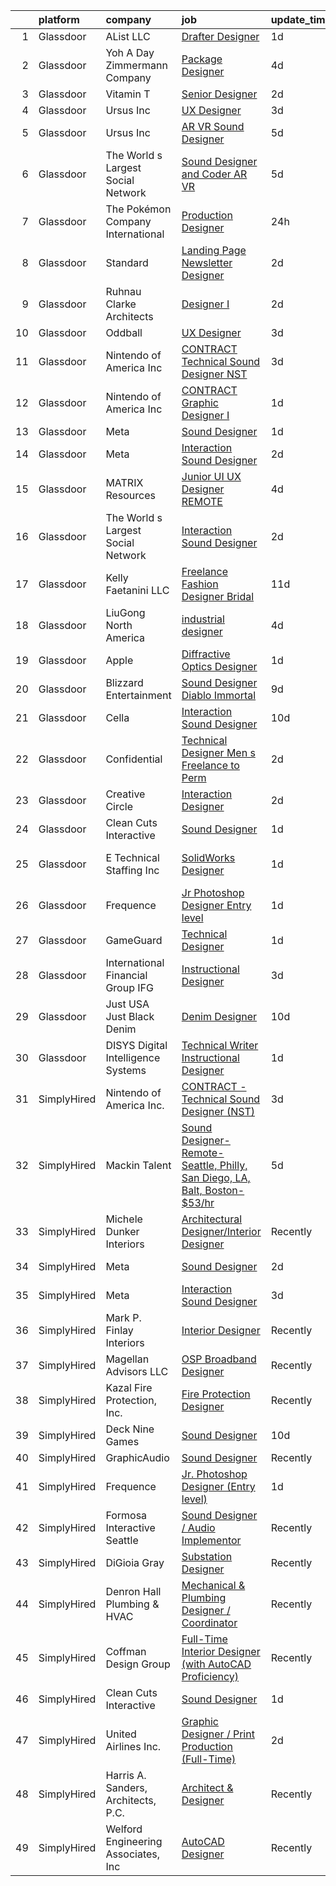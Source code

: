

|    | platform    | company                              | job                                                                                                                                                                                                                                                                                                                                                                                                                                                                                                                                                                                                                                                                                                                                                                                                                                                                                                                                                                                                                                                                                                                                                                                                                                                                                                                                                                                           | update_time   | location                    |
|---:|:------------|:-------------------------------------|:----------------------------------------------------------------------------------------------------------------------------------------------------------------------------------------------------------------------------------------------------------------------------------------------------------------------------------------------------------------------------------------------------------------------------------------------------------------------------------------------------------------------------------------------------------------------------------------------------------------------------------------------------------------------------------------------------------------------------------------------------------------------------------------------------------------------------------------------------------------------------------------------------------------------------------------------------------------------------------------------------------------------------------------------------------------------------------------------------------------------------------------------------------------------------------------------------------------------------------------------------------------------------------------------------------------------------------------------------------------------------------------------|:--------------|:----------------------------|
|  1 | Glassdoor   | AList  LLC                           | [Drafter Designer](https://www.glassdoor.com/partner/jobListing.htm?pos=116&ao=1110586&s=58&guid=000001829b1f9de3b77be4577eaf92e1&src=GD_JOB_AD&t=SR&vt=w&ea=1&cs=1_cfb521a9&cb=1660459917186&jobListingId=1008068915917&cpc=149B3D5996025BBA&jrtk=3-0-1gadhv7ggjiif801-1gadhv7h2grjc800-b6b55defa0b64145--6NYlbfkN0DsSc3LnpGc97VdVIiDJiVPdI3KSqRtMjEVbm3_R-elSS1ecU-D46JOrW2wQvnsVUp25N_lwYfjYb4n2YOBhAc33WHH6_aNbDU46r_oGSna8j50bOKp7TXGZx-UDh4cZ0iF00IZiYo5_5n6g6xsM_U6Uidax5xBRgCYMUAfIEqvbquFFM9l_ZOa4-ENo_SpjXviQ0LVzXDJABVmaVyKvLTkiTVcharV2IwRLKRey-sWHf5Sk8Kq-5fslZvjDY0qLLOpgjVhHIW6JjglYZJ8oM8inpUBRyV45SmJcpna7wFTkOplm1GCVL1Y-YrKCk4Fk1_qdCsO5dOq2TBCy4kPRHfrq2J7hyqRF-6fycyoAILcCoWl4MiXWZ2iCAUten8o_XWNhh1gyUCVPACq1akHUVnzCAAK3Xy4R8W7L_K02DHPhJmXo43mDF6pFeOdEayhJcGVpxB4N7f1-_-JtlweHOZSOWs8Cavz1djYKbn6yOWltKmfIbv6pZJaq9gmTT6SN6VBwh3iaWz4ig%3D%3D)                                                                                                                                                                                                                                                                                                                                                                                                                                                                                                                       | 1d            | Remote                      |
|  2 | Glassdoor   | Yoh  A Day   Zimmermann Company      | [Package Designer](https://www.glassdoor.com/partner/jobListing.htm?pos=120&ao=1110586&s=58&guid=000001829b1f9de3b77be4577eaf92e1&src=GD_JOB_AD&t=SR&vt=w&ea=1&cs=1_2b569b93&cb=1660459917187&jobListingId=1008063507161&cpc=7F6F94E2229B3AB5&jrtk=3-0-1gadhv7ggjiif801-1gadhv7h2grjc800-dc7e1a1397b199e1--6NYlbfkN0Ae6Qmv8rNb3d5rEsMPL_plhvilYeiJERi7JqghURwQ9bq2mHgMGRGP2iYP1nqVQ_CAH4CA0v5ImKACkfOVwmRt4ZP_yKkrYQvG-WgEjznhn_VDpWqLt9aNw_v_TZNj6iwxRLgp22h8quajIuiYsucJZtbTgOZFKvuC8jT-JHljWHHK7U0zAEt_q-sZSwBx4HAesO1PuNjyFM5mb0mnhRecJrhiNH0m-XxvHmO_YY_AHybqfobSLe_IyOPFX2KKk7RyQ1QfRzSTK8vutIgIWVntGJbUF4zSOlKQKqNIplpwbd8ca6_u9gtbwC38y2r4jj6znZr-GJIpu_RjVtLFUzVa8xV1iqW1TpiwiQnzHv3WEFpCqoVaadkW0fXdj6Y-YhzpFdPu8lKB9WIe5r3TvfO5R9xUAh_9PKTc1-LuPzDXUa9cmXChSJW_EDYFhRY-MX2gPvR27g5fli8pBgLplJpSolKKnhtX70uJad0OIcok_w%3D%3D)                                                                                                                                                                                                                                                                                                                                                                                                                                                                                                                                                       | 4d            | Burbank, CA                 |
|  3 | Glassdoor   | Vitamin T                            | [Senior Designer](https://www.glassdoor.com/partner/jobListing.htm?pos=124&ao=1110586&s=58&guid=000001829b1f9de3b77be4577eaf92e1&src=GD_JOB_AD&t=SR&vt=w&cs=1_ac2a8ddc&cb=1660459917187&jobListingId=1008067123718&cpc=AC285F3A3ECA6BB0&jrtk=3-0-1gadhv7ggjiif801-1gadhv7h2grjc800-9d7b375c33bd444f--6NYlbfkN0DMrcEu7yrtATojKJA7cEzGQ3FdRGWLh0CZQInL4ECGI6k5tN82kdM0OKoro5eXmjqyzEVUZnlHG__nFtz3YiPLrnyZxkrIlPFqLypC8XR8X0_Kt5dKOsXsP2Kd1PkX7CQArVbTLk9OtA4SgpJ_LxwWsVT00Ww5oana9jQhIKrwNCHCrPFJL8HM-x5Rq2wZcQV3uSZFkZwu-qoFNwl9JN9SMO6l6Tta1nFgcngPncscY3O9mOvBJG22BbIphI8YmwUjaWhRuNki-DYvHodLGKOPFOthKo1IWhU8VFc1rwLD8ztfJZtMovVltfCDtad5psy4d1K2zdb0C8IZbHFcDb_0PEY4MuzvLH7t8ROYnblCGwFDir8e2jZ1KHQyp9vvOF1fAEaXXrR7zbJD7_vXMLrr4li-ln6F_MMFZWCaBJzC3-wYdkRXtfEaMyTJw8TxS6O23EK6z137AqWH41R2xWQHEaAkOUrMwyE%3D)                                                                                                                                                                                                                                                                                                                                                                                                                                                                                                                                                                           | 2d            | Remote                      |
|  4 | Glassdoor   | Ursus  Inc                           | [UX Designer](https://www.glassdoor.com/partner/jobListing.htm?pos=122&ao=1110586&s=58&guid=000001829b1f9de3b77be4577eaf92e1&src=GD_JOB_AD&t=SR&vt=w&ea=1&cs=1_c93290d7&cb=1660459917187&jobListingId=1008065147788&cpc=B076152010A3B66C&jrtk=3-0-1gadhv7ggjiif801-1gadhv7h2grjc800-75e2f332734eee4d--6NYlbfkN0CT8vBT9H5mqECx2dfLV_FONLPDKpIRssxVwtj05Tmm4rA5I0VNOPdM1oYsK66ov5pi1qnYy-TDrfGB3s_pALNNyEWXmjHdD8DW6VCyYEnXwPcjOEPRRwesa-hl9H3o0V4XE3i7I-sOgGAhNngOHzgHq8uF0fd3rYx600RM2aFWd8FbHLUg4Gry9XxTmgIrQK_KIcI5BVg59J7XzYXHxl6byRhRXjK-ZV4yYgf_Hvc0tqFaiI8O_cK4qDjDlivArCnjnqNrhDL1aKk7OO5rbGxPQg6RQXPgIl9VR3QAC7dp1vBGZhfYcCTb1AX79JTvNC2WxVo5VQjOIrI0p5rNoY0Erhs92U2Fyif5lHxyTUwKVB_VLKGaXr0pUug1KYAd36XEjJdncq8PGqLZKZTw-tPHFI8Vj-70DJ2QlrmpiSpD6kG5XPLGoxjnf3LdIsSQE-Ebt-MXlGh7rAMsVbXIJPReJNEhbMKUhkwinyb56HOWZFSe4_-mzouNQxcDvS0FOUmDbabp4hnB5vJGjXLNMQKL7OVfe66BwuCdrpXlCYFxqMT8hvm_s9LXr2ewe3VOKqj2xVslPyaplJekOyMlhoytkV4jiGYKfWYtudDJ6xzQloLZ4D-93rVIjaSDHhWmNWXYZX0q_sCLpp9xaCSBMYQTRdRbtpTyrQgmuwmnm6l4yAoI9Q4g1YyWgYYvpCrdOqDIqhRMgU-TyKSnIGnSIMbru7Dzs6O1tpwXCeeYWFZlWCEHwoQVKOQPTlcyehvcUwkGlk6-qRWnxobqFJx2Wr71eSewerIyhd3xqLQpKEJRJSl85IqjS7CLyNIrFaJJqqt6yX7ctVgjF0lWB-3dawZWyU0Ihx-Pqi11gr03i4fWvguYhEdjKzZ0UD_-tC01pkR_ZBgeRjyR8dE4boeRP7VrDw-SB0rhAymjixhHzIMAJ4Gyr-cRLmpsXMXK6cKRzs6YAXICzTu6M9THrTK8gvSYIVsd0sF9LOK-ATlj-qdcJh__M9Wm9U3253DEWlmOjIA%3D)          | 3d            | Fremont, CA                 |
|  5 | Glassdoor   | Ursus  Inc                           | [AR VR Sound Designer](https://www.glassdoor.com/partner/jobListing.htm?pos=114&ao=1110586&s=58&guid=000001829b1f9de3b77be4577eaf92e1&src=GD_JOB_AD&t=SR&vt=w&ea=1&cs=1_bddd1533&cb=1660459917186&jobListingId=1008060781401&cpc=26740BCDE5E48596&jrtk=3-0-1gadhv7ggjiif801-1gadhv7h2grjc800-030c9e8f31c30fb1--6NYlbfkN0CT8vBT9H5mqECx2dfLV_FONLPDKpIRssxVwtj05Tmm4rA5I0VNOPdM1oYsK66ov5r3DWxwAiT3975pyDdK1dCkIm3HIa7Y5w_yS9WNwndK-pYnhQpIGvT_4JMoppqofj_V7n-KQXnwxuIp4sxGqFSLnh8gEwF36Ow_xbme12t9ChEp-GHl6fRQhd6574IIaGuOGCVi51k91WaRd6M8ERe3VOx5Uk43gur74xQFXTOcZiP5tSRQVrFiAsknzgZLfm00zOpDbdloS8yKkQmfoJEHBmN4vApKtgtlX3xG7TCNxLNz2Ll1wawrNtaJWJBohtoAo4pzqraJtZgKX2K-OkprPj3iFbWDSyhMNwFUFhkST-I7CixRzVs14tBwJlXfranQ7253ZsuI9ZaOed4Ek5osv9uX6xaEQzz_38NHK3MSyDZbqinY-3Hs2FkMc91ab8TcorPDeTvLlUU3Q2lP7XUZf-bP02vBrNiVVzhOWeMZJYbyM2V4qBDqj5sgkblOTx20AdvolyyKC9AwsRQlw-EXIBMcUnfQD_19UcIlBDtXS_SXnLqNwsPkh9wmCtvpiVlsfRqyBnVeQBzTHOdmbWooRJkexrTFFSDS_VOxhPIhySO8fE3W5oTbfTrzbaVN5AZI7-i-x8qJyLstv_CyMuFgDqK3MNg7Sv30HrZUcj43ZRMAGW8JvE8DexIFnhdNfar0Fl8mZOoXcZN1TwSZ3KUn2xWz7Xf1gd-BkP2k32GsJMIpsAndW2usXpuc_vFcPWYR63C5BVkPOl5OEr6deFv2aJW8ysHbkwaRsuaE-B7IowwVZUKdjvx_U5QK4l_yyDAy_5jpBukV8yia7XGOB0sSYCl-akHoBo1zFBFK_m4r239ILBa2HhkuBl3F6oQOIA189x4tYZLv6y3jefmXpogSf4uPWOaAPgAyDA5y_At2lhUg2VO2PTqimSC4AG4wGCq_3F1qrqkEa2AlZrhb8Cj3MSHxP3bGmTktklicWHuPg2H6j9jWYCjnkR559jfy0RM%3D) | 5d            | Seattle, WA                 |
|  6 | Glassdoor   | The World s Largest Social Network   | [Sound Designer and Coder  AR VR ](https://www.glassdoor.com/partner/jobListing.htm?pos=111&ao=1110586&s=58&guid=000001829b1f9de3b77be4577eaf92e1&src=GD_JOB_AD&t=SR&vt=w&ea=1&cs=1_e8902401&cb=1660459917186&jobListingId=1008061726141&cpc=1120CD366D53BFD9&jrtk=3-0-1gadhv7ggjiif801-1gadhv7h2grjc800-aa04f80198aa9385--6NYlbfkN0DSgjPPcnEdvoK3uuxfISLALE6pB1FR7YSHOr_tSg5_QGIhoz_2VqUepdcKLBLI_zRRqGxwsWbWurI4uRJn-fTCHyEZV6QHAGS_ixyA3RdsxGPMIES406OkmPd7lUSbf4lH-L6MU1rNbOY7rvQFuRge0CfamxT_cokjIzc0uvvntjlD4LtxDB2Iz_ce71zS8U0rsqqRK6EGbnRE2X40MovD8GoB6Qkc53w4PFgAeYG5uz2UFHdIAws8P-PpIjdKlToL4zpNEGr3lsV2HSlteJ_LJrg5BPy763NcYaJ9ZeCUyrmqzTPkJt8G5X5_6t0EHoDk1jcSauFiwjjcyRzGfcAyFl6hNczcSn5ocIGZ2h1j7ZQXgHfbMWXq0bULV1Jy3djMFdKfFxY0moAvvt_pr84zo9npjTwStSMcTsNg1AsbuM4XZcOzQ42z0Wah1V3dSAeSMzsym8pDVjG9rXI-2oMiVSRCXn8QwojyYOJe4kcCwDysOGg-unlwRhSr9ZEOgzKI0IlknGS-m24_IYowR7Kk5g9Lw5ENPKjDKpvqDxt-sjH6IRlTBMkqXrWE7o5Ln2_66Efmhp-KuSW_pkeMgE8S)                                                                                                                                                                                                                                                                                                                                                                                                                                   | 5d            | Philadelphia, PA            |
|  7 | Glassdoor   | The Pokémon Company International    | [Production Designer](https://www.glassdoor.com/partner/jobListing.htm?pos=101&ao=1110586&s=58&guid=000001829b1f9de3b77be4577eaf92e1&src=GD_JOB_AD&t=SR&vt=w&cs=1_fa0ba37c&cb=1660459917184&jobListingId=1008069960134&cpc=E521981D00147CE2&jrtk=3-0-1gadhv7ggjiif801-1gadhv7h2grjc800-e5e687c9b2ad3558--6NYlbfkN0CsgUO0V2fSZxJANSxJiftVXeq1wpG4BxYFHzXoW0hPJnnKXvOitF3aOGGKDfgwzkQXfuzfYXf1HzZcb7z9mKbsvYnEbfDZHwgGJcc1YbVrdzQGFgE31k_A2_4dDi0_w_MrMdUcTCi9PGa69Oj9Ff3faJDdlEsYznhuSZVbQdzdCwa8IrqKuyRFWVjXh0dd32bsOqTC9K5Z0DY1jVlu35J9XZljXvGuIzwPrGbFeUlx9-ESAaAonuJpfiwKy3PFIQCU5NgF3rXvOhqd2VgOUQsSuByWL3zoPmcY5sWHMnU-k7G59lixIuovyO1pcFLuRXtVXu2pTo8GGGwhsVo0cVR6LyM978PFcd7BeFDVfhXc15qz1mUFfb2Mtftbwi8uW3QVQ9BHBWu8zzM6Eo22uEU4mDEqrYepNbTK9Yd3HF_U2Jb60hac7Rwlz79W7ODO0n4daQF7tVwkhUOh5vQtHi_DtKF9_RX9NEYXlEsn6JVSt3EZCADg_ErJlWYhyGBBqZiX2rKQEpHd6obYR6v_R6Yu5gdjKeOnFTyp7oyBzz79c8MITsND_qwbwlHLY3O0YDpTzd_l_ahF_x1wgv88XXmNUHYqX97xDWoXDg8GPe32tOp5dB6zXvzTA-43JDJIxfEHal3jY6IQFVIEDo9hQfdskTLhZRtTVy1b5rPJMPdbUe-pPammAW_3vY2B9-7QIX-RB92ybhrgyW8Vw4M4hB5vJLiFajBjpOT4aHkeMHJxn2k_C2bTX_-1NjD3vURXA1taP_3XYw9_mejW1YT7kMrPp4RM1-VrZO8rouzztcD9YTmir-0uJ-RO4cKmotHz1YGo6dltdrSTv_h54_eexwdzFN-YKdrohE2OGA1ht6WClduxTMVaZ8bDogTn-WbhLkBB5r4MeSf7E7fqYRChhwF2-nSn8zJm8DICbkcF85NZk9pJz36LbH8J)                                                                                     | 24h           | Seattle, WA                 |
|  8 | Glassdoor   | Standard                             | [Landing Page   Newsletter Designer](https://www.glassdoor.com/partner/jobListing.htm?pos=115&ao=1110586&s=58&guid=000001829b1f9de3b77be4577eaf92e1&src=GD_JOB_AD&t=SR&vt=w&ea=1&cs=1_574081d4&cb=1660459917186&jobListingId=1008066841134&cpc=451933188B21919D&jrtk=3-0-1gadhv7ggjiif801-1gadhv7h2grjc800-a43381ffd872e376--6NYlbfkN0BzyIYrTMR_AjNKh_kvAG8N613gtHPANQ3sdLTkrtBd-_1wqz9nNuSyerQ7D-OIdwvDUUqmpmBbJwXR8Wz8-pqslseFRMPW5MxJxHtSRivWzZb1UfeauymGHjN7fEBYDoR0-LEHlYZ99eAnFxrv3gF0d9BWer5VyuXYHM6g9X1TyR86BcdF1SXdwqp_-sd7Av-mbhTl1tzB2Ag9GQdrBo-GV9var9fq86Un8nsGToG5mkkToi2uHHjsnlVh9FdJIq56YF_ggJU2mPdW6WhmjQDCUFmHI5jmZGWqDpFlhMQU0nR3dt8agbXU6O4kD0px8LHFoUZArkQ9PoTl8xCKAVaVXmMy98v197KBkXeX0s10ZCs_3eN-P8v_8SAFEkTPyyMF-WfQxr2-Csi8abpGQSgMaBi21g0sFulTtaT_NZbdkFf6oVkU9-qtdyA3VcaFvSxxXwRfG7tJEbqoFLpy_CiiRQ06N2t04-227KmrTREr-04QEz0H3hV5-3dzr2F0944-5i0zfDrN6A%3D%3D)                                                                                                                                                                                                                                                                                                                                                                                                                                                                                                     | 2d            | Remote                      |
|  9 | Glassdoor   | Ruhnau Clarke Architects             | [Designer I](https://www.glassdoor.com/partner/jobListing.htm?pos=104&ao=1110586&s=58&guid=000001829b1f9de3b77be4577eaf92e1&src=GD_JOB_AD&t=SR&vt=w&ea=1&cs=1_5a337476&cb=1660459917185&jobListingId=1008067170616&cpc=CCC092465BAD6A93&jrtk=3-0-1gadhv7ggjiif801-1gadhv7h2grjc800-be708e75015c965d--6NYlbfkN0ACTeRvGRFS6hadW-07x_K1RnsIE8OdH4tufuZ5eRAiXiQGccMwm0Sqr3zm7dNjNjPumaUgQb5K85CHtbJekBcx6e3AnJDhi575nEPuXylULs0P5ZEKgruCZEVaX4WRdJiQolfmgFtmEz6JKJ-rISDyjOCTsuxpLAze_RNhcZmA0dZldBJRdCd-vNdK9QuZCbmbsmAOYqRAIEHJed_3gzlOc21YTo9GekhDkWUEiBQGl3CEjhXTuqtnHnA5lEmo1Pfb9tZ4_HCxhSo2ylSosp85O6faYZVSPx8zHRQWk1DCk9huLe8vUO5p6Dk6CsnA8sMJzLxCw7a-qnvgAOFiIbcF3sLrnetoenRQMFl1AWKHeSyLe2apqS9OZP3_raNE5uZEsgI9xuKnRpif8ueOzQoQAuDKRg-7cRfVIDsRos2sRVYqlPE3HKs60itgYtCdOS0F1vN7B5zkeqc19Uj_wPwBauGKL6XF12XCZ0OqwPwCalQCki0p5DR6)                                                                                                                                                                                                                                                                                                                                                                                                                                                                                                                                                         | 2d            | Riverside, CA               |
| 10 | Glassdoor   | Oddball                              | [UX Designer](https://www.glassdoor.com/partner/jobListing.htm?pos=113&ao=1110586&s=58&guid=000001829b1f9de3b77be4577eaf92e1&src=GD_JOB_AD&t=SR&vt=w&ea=1&cs=1_925d1ae6&cb=1660459917186&jobListingId=1008065550748&cpc=C4A69CCDBB3B9599&jrtk=3-0-1gadhv7ggjiif801-1gadhv7h2grjc800-13a53b514d376306--6NYlbfkN0DziAWqLD5XV9TlwCv7ToMcEMGvo4Y0raIGKY7Wg0KrL3iGx5yGQHVpqcwrH9QCqcIn6oJl25_MGg_osxpx4uNaq9xXD3FGBjmBsJ9oWYNFeW9KjNwwlEIO1ycXpO1bypm5bsoa8-TPq5q4RC-KmjUN-AvNciVI0QPCmdJBQznJb3H82UpKN-dvarcR4msHSuAWamMQZTT1DKlEkczpWmX5qDOZRIkY_ObiT-kJWV1OOsgBFQEm7ZtZyCbJy2s6_P76PidbfwW2NK6_wFpCt2Gx81VW0M6utD31Om8AN7VNiTjpZp82V897YMmOCWZqFYyDeg66hdjQDLSMEFVGzDW64wkeIPrlCTGYWEUdPiSJzerZdt9kv2gTJtqEybVJDRSjwwOc3-Eo-pR1MXi3-2vcSw0WIP0Xv3tHZLsqRcIkeqDp7ALBVM589zplYReHbX9Cw835C7-0hzfABQ3z1A0uIqe4myshA_yDI5Wkh-UofCOyre_1NhzBnEA6-XuK2mo%3D)                                                                                                                                                                                                                                                                                                                                                                                                                                                                                                                                          | 3d            | Remote                      |
| 11 | Glassdoor   | Nintendo of America Inc              | [CONTRACT   Technical Sound Designer  NST ](https://www.glassdoor.com/partner/jobListing.htm?pos=125&ao=1136043&s=58&guid=000001829b1f9de3b77be4577eaf92e1&src=GD_JOB_AD&t=SR&vt=w&cs=1_bb48ce0d&cb=1660459917187&jobListingId=1008066224463&jrtk=3-0-1gadhv7ggjiif801-1gadhv7h2grjc800-4f54bb3e91a298df-)                                                                                                                                                                                                                                                                                                                                                                                                                                                                                                                                                                                                                                                                                                                                                                                                                                                                                                                                                                                                                                                                                    | 3d            | Redmond, WA                 |
| 12 | Glassdoor   | Nintendo of America Inc              | [CONTRACT   Graphic Designer I](https://www.glassdoor.com/partner/jobListing.htm?pos=129&ao=1136043&s=58&guid=000001829b1f9de3b77be4577eaf92e1&src=GD_JOB_AD&t=SR&vt=w&cs=1_4bb0f710&cb=1660459917194&jobListingId=1008069425781&jrtk=3-0-1gadhv7ggjiif801-1gadhv7h2grjc800-d0b134663c89da81-)                                                                                                                                                                                                                                                                                                                                                                                                                                                                                                                                                                                                                                                                                                                                                                                                                                                                                                                                                                                                                                                                                                | 1d            | Redmond, WA                 |
| 13 | Glassdoor   | Meta                                 | [Sound Designer](https://www.glassdoor.com/partner/jobListing.htm?pos=126&ao=1136043&s=58&guid=000001829b1f9de3b77be4577eaf92e1&src=GD_JOB_AD&t=SR&vt=w&cs=1_57901dff&cb=1660459917187&jobListingId=1008068607284&jrtk=3-0-1gadhv7ggjiif801-1gadhv7h2grjc800-994aa574a818d0ec-)                                                                                                                                                                                                                                                                                                                                                                                                                                                                                                                                                                                                                                                                                                                                                                                                                                                                                                                                                                                                                                                                                                               | 1d            | Remote                      |
| 14 | Glassdoor   | Meta                                 | [Interaction Sound Designer](https://www.glassdoor.com/partner/jobListing.htm?pos=127&ao=1136043&s=58&guid=000001829b1f9de3b77be4577eaf92e1&src=GD_JOB_AD&t=SR&vt=w&cs=1_4d9ca588&cb=1660459917193&jobListingId=1008066993623&jrtk=3-0-1gadhv7ggjiif801-1gadhv7h2grjc800-0309ec683cd103c0-)                                                                                                                                                                                                                                                                                                                                                                                                                                                                                                                                                                                                                                                                                                                                                                                                                                                                                                                                                                                                                                                                                                   | 2d            | Remote                      |
| 15 | Glassdoor   | MATRIX Resources                     | [Junior UI   UX Designer   REMOTE](https://www.glassdoor.com/partner/jobListing.htm?pos=118&ao=1110586&s=58&guid=000001829b1f9de3b77be4577eaf92e1&src=GD_JOB_AD&t=SR&vt=w&ea=1&cs=1_54855ad5&cb=1660459917187&jobListingId=1008063613141&cpc=FAE5E775D180B2FB&jrtk=3-0-1gadhv7ggjiif801-1gadhv7h2grjc800-93ed54646864d401--6NYlbfkN0De5ppvndiyxA0pMSLQzOe_j9Mra0KF_8EhxTxOKXtZIfhM20E97mGJ28x3XA14Fw347YOZu9H1TW3cLCgiKdU9XDBC-yui81Ij8BUAH8nl8ee4EJiqTqxlFfbk3D2KluRYfYu0o-hUQvrSDoDGqUIsSNBqgrVpxZuBg9O-U62m1upbkFW5GvtmekVu2s8KMALwdCADZtB9Aazbt8dEuBvtSGz-SM_ftwbLwNggcmjgx1RSwX5zP8lECawUZuv4ygePm-hrL8mVorKyYUHQQJvZTDStR3B2S7THg1OOOOBS23YBXye8HeRWvf01NhQqZ5Pc3LSljyDfdEFbW2KYF7D9QIwGar2aP4JFPUmvdTAOx-6HOgmT0YT9bbPhhMzsEFqOls95CX4O3y4ym5q6e_1gyaEg_f0QCJWR9FwrcF1aJqxFS7JhJ4noyItdxBOab2n01lwX_CV1eNWQ3wHysELBmEIhdFx_yAsLn27RfGgyRhvnNGYRJ9TMjsoKaPa7o8znW8gboaXz2D7MJ38EJSPm9c-LqL-z_-voRFX_tJS5nA%3D%3D)                                                                                                                                                                                                                                                                                                                                                                                                                                                                       | 4d            | Naperville, IL              |
| 16 | Glassdoor   | The World s Largest Social Network   | [Interaction Sound Designer](https://www.glassdoor.com/partner/jobListing.htm?pos=112&ao=1110586&s=58&guid=000001829b1f9de3b77be4577eaf92e1&src=GD_JOB_AD&t=SR&vt=w&ea=1&cs=1_2070f064&cb=1660459917186&jobListingId=1008067051045&cpc=723ADC3DFE402989&jrtk=3-0-1gadhv7ggjiif801-1gadhv7h2grjc800-a55c5d5c2412a23f--6NYlbfkN0DSgjPPcnEdvoK3uuxfISLALE6pB1FR7YSHOr_tSg5_QGIhoz_2VqUepdcKLBLI_zTQW-ZBBRDRWB8XcpesGg14kHik97VePIDOoXHmvrsVM92Who3iCJ3lPvVkXNAwy5P5txMrOj0anmJ9iJJeFKaeAM5FZ7aLL2sS_WrfcLKwk5WjkJsIbrYhhBzeRJb78pmuXArpx_Qxzy3ibcBJ91Ixyawp9uhRU0jpq0IIDcpi0a_WctN41NCmIwafrHLtUZBe4AhuBQGqpu0PrFxaTDfgkq2jBARVX3juQvlVD-MxcMmBO2OVbZPmD5Fj1GXp_z-MSEHX0VZx05KrHYrzqFNWaGHAZA7gA7Mq2g0-TZ4r7jqE1doCsGV88VJ3pz8WCoGKznYeLpfKD3RoIPqRTfOfAjgptpnBB9FIwAaSrWaaKcBm-PHPlLvULZ2JwknFbZjix1QG5WnHUhM8ikVPRmWTEc5DR7yqYSzg3q6_VbMOjsgeCJdq-WnPSPY5tU5-B_DKWJ6mY0izhAxDJv1NATSpgUUB_vzGNZLBpOnbbHSGBcNtHhLjYIw_FWNss4elDy6BA9wnuYfRoTUJ8GtRyg-t)                                                                                                                                                                                                                                                                                                                                                                                                                                         | 2d            | Philadelphia, PA            |
| 17 | Glassdoor   | Kelly Faetanini LLC                  | [Freelance   Fashion Designer  Bridal ](https://www.glassdoor.com/partner/jobListing.htm?pos=108&ao=1110586&s=58&guid=000001829b1f9de3b77be4577eaf92e1&src=GD_JOB_AD&t=SR&vt=w&ea=1&cs=1_c8f6b8ac&cb=1660459917185&jobListingId=1008047552919&cpc=7F6F94E2229B3AB5&jrtk=3-0-1gadhv7ggjiif801-1gadhv7h2grjc800-a6b9ac20acd07671--6NYlbfkN0Bpkz4eilSyVaUq0KmM4Y1lINlxqZT7Saz1zIeLgvAAAQXFt9Fm2DMj8MuCtiTwdvLESqHkZ0NoepSmzNcjZDnBfQUfoiRxWu9YgRUvaQtbDMNMwaaxBB6jeoxv7tGRNsjun7Fhkv2YXNDcS4a3dPE76vUTJfxc_y4PoChJECPlFV8TzUzENM6we-j1toZaxLf2L5_HgPpe1JO8jumYyUtCom15FecGvmZKorU6PVz1u5mkY5hctwALBVCb6_WojF4mYK9TFPvBuTQjj2JoUfiob7baUNEIahegr3X1D0nN7G3zFoeuwpIJd6k768LHa9CZERke5JZyrP_g8JE2twg2YpW1HL1eocROD3PonRgitVSq5wsXQBl1qbi4yL08epuxhro4pHCNkWDLY78CvB61ESxnCq4vNzjOWBjjlSBt08HkYeSq3ZdikKXlHVQPC6ERvKZsCw_UQt5KDgAZtrJOZK1-fmZydkDV9KjCZBu2tfqsI3fmeM-vN9FurWi1xNT84zG1ZzQ5RA%3D%3D)                                                                                                                                                                                                                                                                                                                                                                                                                                                                                                  | 11d           | Remote                      |
| 18 | Glassdoor   | LiuGong North America                | [industrial designer](https://www.glassdoor.com/partner/jobListing.htm?pos=105&ao=1110586&s=58&guid=000001829b1f9de3b77be4577eaf92e1&src=GD_JOB_AD&t=SR&vt=w&ea=1&cs=1_7867622c&cb=1660459917185&jobListingId=1008063112104&cpc=8A48E7D5890B96AC&jrtk=3-0-1gadhv7ggjiif801-1gadhv7h2grjc800-b62e9e11aacc7822--6NYlbfkN0BQDc7Shj_dgkKI9Fnu12-URB1L7CiNnXDRLIaVBGE1yUTTO1YMGH1lH8DCeBPqMhlZ02H9Yaz1TIVB4xxJXybm3WMhObe_eivtfnR85HgCe3AJQB8cIaObFIDqPUv7KovLJ0PPl6DldBP0glY0PlidQQdYGWMIuuIednA0wT5kD93eebt-R1F-4K9HoD-0NUEBXMo-IXnQODKuJrBKLvusfHLpNDVEL-QthkHhnt2QY2Q8v5B5NMdhMewne7MNQP9H1lK5x_ramOwbItp2JJUXHiHcMF1JbfBDL6iMg2ORUA4tnWmZg49FH-6Fc-IZ0UKFASwmJcMPGU-TaqIS2IFKXcjyb1724CTXSDB-Ri6YRquTeyNTr1mA4v_FYg9TWBvyFEdAB7Th8IlkMCl0vt-puRI15FENRUlpbkvIfOSMGTdKNv7V9HY4qH0i457JFIvHPU8B60qqzVZoH4SW2Gl1Su0wHpbBIw-ALIU4fCESqrz8SV_p7ZcrKAPlPGEXD4I%3D)                                                                                                                                                                                                                                                                                                                                                                                                                                                                                                                                  | 4d            | Remote                      |
| 19 | Glassdoor   | Apple                                | [Diffractive Optics Designer](https://www.glassdoor.com/partner/jobListing.htm?pos=109&ao=1110586&s=58&guid=000001829b1f9de3b77be4577eaf92e1&src=GD_JOB_AD&t=SR&vt=w&cs=1_69994d1f&cb=1660459917185&jobListingId=1008068025909&cpc=1160948BCBA38B5B&jrtk=3-0-1gadhv7ggjiif801-1gadhv7h2grjc800-59888b7cdad0d9f2--6NYlbfkN0BvKrLyj5gPmtZO9T8euul8TCxuuKNOtzRJOomxnwSEodTz2Bc-sPZlPHrT5BCwu4Szv4lzjJONXlP8i34akC2Vo6wAd1wLRmQ5dyJnxWFBBLk8Ce6U6RO90fRAb7Lz9hrVlQtFLfij8zRlxbZYRRyL6D6z1NjtPXzLAqa3pXSfVtNTwNB7GIjJ1gMZO8VcJVlvtScIApnZNsn3p5NgSHM6UrBGoeEF3w_Qr6cPrIu2PLqUOy0a4rfoH_nqK5lNpWmigoc5_iLk7BHhCb_4s77sL_aP2y6owkDtHyCaWOF3r-nCNwofwhugtv-An01cpWQU-dB_HzfZxZSmZG15RzC3-HGhTFhZsuuaBcRlXhBLZw8dtgAr-yzq-17nxv2AtCAyT-b69LZEWhhGmfyJLQlyIh85hgg4YqGLUQQ1QLFxKDxj-oPFsm_1l41Pqcgke840uB8p4by8kiuMlxa03r2MP5LL-OFi_zElv-gYTovfxoLlFciy2B_y6-e26CkSx_ZGegOeCIfAPeoUykkJ2QnUBiOdrW8DJ3OAYI8ciPfzhCkyBc2p7kwG1Fzs3DDyRUND3NMWEjMmoWEdKt64WnEUSVITc54JNldqXH4GaRGiTSompXMwW6cIktILCRF8AXnQl97Fg-1DsH7IfTcTWa5b9KfBG0ufsMxyh3Q1kqvImEdx4S-a1PgT0n7gwedpGmzoW9DS5CtFHt6oZMgVstjd9mSzuV2NnUDcJ1nB4v0lOF4bAm4dGtll9s582yhf07GHBM-feq7wX9jXORWjAOd4PA52_HBIHamL7PvkFv66FNtBmdPMLyoarEoCXRVCk4pv_IU89cTxpW6xvbhksNrQW7BE9lBnbKnWiaGE2zOnhxYiyIgH_vV47nSljB1eUKiUr0FkazgtY6ZcgYzXWWo-5m111j0a9C8C4kUeYSpf2d10WVwOmmqdhghaTWBABEYYevmOBLaR53kAPnbS_IKh)                                             | 1d            | Boulder, CO                 |
| 20 | Glassdoor   | Blizzard Entertainment               | [Sound Designer   Diablo Immortal](https://www.glassdoor.com/partner/jobListing.htm?pos=130&ao=1136043&s=58&guid=000001829b1f9de3b77be4577eaf92e1&src=GD_JOB_AD&t=SR&vt=w&cs=1_d0a8eb0c&cb=1660459917194&jobListingId=1008054412065&jrtk=3-0-1gadhv7ggjiif801-1gadhv7h2grjc800-81ce4dea9804f6ce-)                                                                                                                                                                                                                                                                                                                                                                                                                                                                                                                                                                                                                                                                                                                                                                                                                                                                                                                                                                                                                                                                                             | 9d            | Irvine, CA                  |
| 21 | Glassdoor   | Cella                                | [Interaction Sound Designer](https://www.glassdoor.com/partner/jobListing.htm?pos=110&ao=1110586&s=58&guid=000001829b1f9de3b77be4577eaf92e1&src=GD_JOB_AD&t=SR&vt=w&cs=1_0465b919&cb=1660459917185&jobListingId=1008052037817&cpc=AC285F3A3ECA6BB0&jrtk=3-0-1gadhv7ggjiif801-1gadhv7h2grjc800-32c0d57c93b37a46--6NYlbfkN0ABL5jwqrJX8j4-zsE1pdctockIOMh3bUiDojLxDHSgft-IBPHc-ugKxXUaFJpc9dcslo_kQI6e181zDbgUqpxGtQzcffkWtUW3tagjWR9utRjhHuCcsEaQM-JyLwBDAhEeZE1AalR73XIKDtyyn05K0Ch2c103Wzt0Eutj5r6WKZZc3G-kEktoimn-Z1JO6GjL-L8HHt3ItraHSLxoyLQ__T9cxv2CAZvAFzKzoKoRyYd-aAxQhtCmeVhxGs4MrzYgDbd8whkEc3Qy5_33qgbr0cpsHNTJvaIhC74gEdFkMLjHNzrw-lZdUnUZcS-19nTYjAUfYllsI8foZVUF2ARhQ-UF2W5INYJM-pzAl099cjeSQjGsBA-BtfJBh18t-jDhe3MRX7ng5zrXBMZgEOIWgH0Qcgb-bMBlCwN6QXDqB6flql41m9ITc3O2la6xYtEgR5MDPPZjHYWsCEGmhmRIqgRM3uX5f7t6KSlyZ4-1TilAkbrmRrdk36bUx70C30FpArdIqneQ6sHCnORuIQ5PP-Hlw2FaLCfnjx5RNXZ7sphySUFgeQW4FJssj7K2aRR6cfeZc7f9Dd28ZQi02YGuzEGxaD3Xv1YNhGCaMND3l_i9--wccz2n8iiw4HXvoVqU2n6TDTErCG1FzxqvK1MTl89lE8R2hM8mJ8iLaRm9HBveNce7dxyhtwJyBPYFPChAs5U9docyrTmULT9Zo5G1bbIkZWrbMMU-eJBSxeE3PR41nu8yf-l_)                                                                                                                                                                                                                                                                              | 10d           | Menlo Park, CA              |
| 22 | Glassdoor   | Confidential                         | [Technical Designer Men s Freelance to Perm](https://www.glassdoor.com/partner/jobListing.htm?pos=107&ao=1110586&s=58&guid=000001829b1f9de3b77be4577eaf92e1&src=GD_JOB_AD&t=SR&vt=w&ea=1&cs=1_544b335e&cb=1660459917185&jobListingId=1008067356175&cpc=A0637F14311B9419&jrtk=3-0-1gadhv7ggjiif801-1gadhv7h2grjc800-14dfa54dbf06e548--6NYlbfkN0Bw5nMmE_9ydMmkFwclqcsXVMIQE4PmsRPS_jC_M_Rtp3tkPn5Tt5HZV1eHNfLjcAj8qmuoN-UpFHpaUl-zFK_nB6Oe-pDTvxaOF2i17CQvtv1AlZL_z3ZbnC7FSwbAhqZbh-Ciel49IhviB8vCGgIltO4APYQFmUy7gko7P_12hsPfvW1YAa12jOS1EptxIhLkybVRCblkQfgx1-dgoDDgXiCxK2hlN6s-kVZ9ys1V_VHcFmGjdBUqxuxbx6on35RY_ItZUVw_ybADEhgyKQXtuiQ3xHS9EIC7FhQAPA0eo9kDH13jZ4BOsOlg21uwusYlyfStc4gR-d8tyHTfENAxa__65VClYhtvX6yzgcDjjCLNrbokugfaZqxeMt0zw0-1gxbguJNreMoTkHCWbEsRsE4mOhsXGgXR2cHATbrnVWY3HzbFekiHas6IrayiKfHv-xOntlVL2S_-N5Ih_f_6hzlH6bxgTEx7t24av0bMhTzbw8LhOlJzrjvi-jllwEkJMg9tP2zXCEcu7obpgIeS)                                                                                                                                                                                                                                                                                                                                                                                                                                                                                         | 2d            | New York, NY                |
| 23 | Glassdoor   | Creative Circle                      | [Interaction Designer](https://www.glassdoor.com/partner/jobListing.htm?pos=117&ao=1110586&s=58&guid=000001829b1f9de3b77be4577eaf92e1&src=GD_JOB_AD&t=SR&vt=w&cs=1_14d1f717&cb=1660459917186&jobListingId=1008066739000&cpc=9C2286EA3771AAF6&jrtk=3-0-1gadhv7ggjiif801-1gadhv7h2grjc800-0a914c9c157ec7e0--6NYlbfkN0BPwlZa85gbT4Q3XYQoU_uQn0Qmw9zd_9UNfmcwtqAVud1yvyq1Z4UAlx1bxhDUi3IKC4T2nsx5Iex_VyC5VhSs44iPokH_b_G-Jj7yUKOw2FxISW4opboF9JaeWvKFZmdW9F1-ElhCRpkqRzrSVQvB0cqmJ-KbKjGKLqT62YeQA2aSr0h6-uKKYmOhZeUr47pr-4ZwQgtnu6NPAe5quEW40YZ-oKUgM8uujXP2c2lr0H5F7_lQSKz_SY4ht3BImgqx3ryxssOQIcvvO6PfdEiRXv_Wl8AyHUDTEbR0DFyjCE-SaF3AhqIg-rZkZFVqs2Mnqb6rOUV-g9e3helAzBCkVHGOzYnDEZ2d27YriDvLDUnUAFvpu-qfCgl2Ofx8NMGafLlY47QOdQ3ijRUrPltX8tOkF-ZybUhy--SDrK2VNtRXbQf-WVtI1zRCWebPV49X91IfUn4dhk1plQ52XW-6Mnpc7TjJu_ZELQH0qXNnMe0Xbuz2gt7DWBf55lSHjp-L2RekehEIOg%3D%3D)                                                                                                                                                                                                                                                                                                                                                                                                                                                                                                                        | 2d            | Mountain View, CA           |
| 24 | Glassdoor   | Clean Cuts Interactive               | [Sound Designer](https://www.glassdoor.com/partner/jobListing.htm?pos=103&ao=1110586&s=58&guid=000001829b1f9de3b77be4577eaf92e1&src=GD_JOB_AD&t=SR&vt=w&ea=1&cs=1_70249f79&cb=1660459917184&jobListingId=1008068462835&cpc=A65DF3A704A48F9B&jrtk=3-0-1gadhv7ggjiif801-1gadhv7h2grjc800-180f36a67d041096--6NYlbfkN0BdWmvb-rJl2QNnPZsqfom0WtyBpRDZD-qGOAPpXEAerX6a6oApLbNube8VIkmBRry4WGRoB0qsfFORcDwlv5J-Sd2QpNdWVPU3rpOKe16b-v51oCGYFn1Gg0GCh9sLO-2YemhZ2pKU_mGnQ6gmjy9PJXCZWcP9S85pmy_gMB17x15owpHU1MnjT43sqb3YyQDsvSy4a6q2h_vfNcX0_VZcKkvYd7LwAPq750EV3kwMGuB2TucGhJbQX0vE0vsJCfxn-ygK9NDY4-HtDBv6RVYUhBMoGxCN6FtsHYAIbCymdQ2WA9DLYUIJIbwxP9evcu5lwkfI-zG7O8Rsg772GbfIxsfL5CF1l6qFjI5-1KduL9TLXW00229aIBhvjUVkSiJoyD-SnhsYA9o6aGfEwrwUmv6fAfpbagU1UP00yImnundqR5RD6jtybRP1x0QlhYa0o8MhAsOL2duSSv6LnG-j2yKtMouw8Dait1lj4sSuMtMB7mAVava0bF50m2mlWcY%3D)                                                                                                                                                                                                                                                                                                                                                                                                                                                                                                                                       | 1d            | Remote                      |
| 25 | Glassdoor   | E Technical Staffing Inc             | [SolidWorks Designer](https://www.glassdoor.com/partner/jobListing.htm?pos=121&ao=1110586&s=58&guid=000001829b1f9de3b77be4577eaf92e1&src=GD_JOB_AD&t=SR&vt=w&ea=1&cs=1_d951c37f&cb=1660459917187&jobListingId=1008068573515&cpc=217C45A42544DB93&jrtk=3-0-1gadhv7ggjiif801-1gadhv7h2grjc800-2812ed4e1d56990d--6NYlbfkN0BzewWZAvHrP33pFa8rqSYdBADwU_6W433UX-ZzU7DkomS7OpghFS-EYy12EFEyES6VIwvGtW9eP-bQBitcu3qPMXFJFbhXPwWoapm-7LQOm75E5g4CqlYwkUKitmvsV4x1a4DPrkuXGa0asYySrxmQJoKpq2Qt5bhe7_IWVoCRyyWV6IQ5TlkrTvHZCBidiXvY-qj4ESoWSIFVngVzMI2TDtG7bWy6b6w9IMqRJiNSM7lX6eHxJOOOjlvGGSaNvRRs-9Vsvdc9L8Rv65TQZEp9A37ZdZ3-vMJsJj1MEtFV1DwaThkYzvpbSwL6uQyBwznezp1PLYSj_LsXwH4EHb0cKztYjGTMcQBMl-nDmkI7dQyuXmAkb57xXoktcU7hTjMaaCU2Lf-wzV2RYZMw5avJVrwP86a1Ps8eZzwOOjqRRpJBM9yjDIH8iGwWYEcx8RCmiC1kjPWLzypE4ZqSvRivvoNXMt-Q9WOG7d0dP0WsqfSEdoPs5dOX_KDSmCovLm_v0CAx5oeYkg%3D%3D)                                                                                                                                                                                                                                                                                                                                                                                                                                                                                                                    | 1d            | White Bear Lake, Ramsey, MN |
| 26 | Glassdoor   | Frequence                            | [Jr  Photoshop Designer  Entry level ](https://www.glassdoor.com/partner/jobListing.htm?pos=128&ao=1136043&s=58&guid=000001829b1f9de3b77be4577eaf92e1&src=GD_JOB_AD&t=SR&vt=w&cs=1_def474dc&cb=1660459917193&jobListingId=1008068662677&jrtk=3-0-1gadhv7ggjiif801-1gadhv7h2grjc800-3dd3d1aa24f723f9-)                                                                                                                                                                                                                                                                                                                                                                                                                                                                                                                                                                                                                                                                                                                                                                                                                                                                                                                                                                                                                                                                                         | 1d            | Remote                      |
| 27 | Glassdoor   | GameGuard                            | [Technical Designer](https://www.glassdoor.com/partner/jobListing.htm?pos=102&ao=1110586&s=58&guid=000001829b1f9de3b77be4577eaf92e1&src=GD_JOB_AD&t=SR&vt=w&ea=1&cs=1_99f06a71&cb=1660459917184&jobListingId=1008069027861&cpc=009A9C8147DF705D&jrtk=3-0-1gadhv7ggjiif801-1gadhv7h2grjc800-d95b259762d2f370--6NYlbfkN0AtlW_omU2Xx3W-19HQ_drmTKCWebiHnmA5lS5PDL5G8RvaRScdHDRj7Xsjpvl8WRYDEHMST4CywtzaMTEZT_d8xNA4vYFs1DHdl3vX91onxMR85R47zMK7JATIND5FtM6H5Hdt8141s1EcfFUms24qLszpvSVmf59kKdOhxmWq6KghRSw4m4ODkG41XbMpcxv9TWeM2ekfAscACm_gGcsa7D0RkbqmdKu-Z9rRncBp7uhpxO2hKcXfrJyp76JYRPzUOD-9-c27BIyE2HOWawkNVwpgylLpWCiz9MLLpSeWPQ8x-8ehPcqLJudrbpEyQEKxgFDtCqPXk49c-2drcJ_kHd2jG8N3pcsl9N-LDD_3AIbENVySEd8STfpXaNB-mraSkbt4R1PJ76J1YtDpao_xEN65vrE9jGVw34xxafGfCFx2X7x7iID7hOWd9KRKlS8KCiqTD6kBZNCokvw8KlwNfkSqbwdffJGm4Z6NmYiEnj41Z1nzB4_CGpYdrtlXR3R3t4FbSu-ipQ%3D%3D)                                                                                                                                                                                                                                                                                                                                                                                                                                                                                                                     | 1d            | Argyle, TX                  |
| 28 | Glassdoor   | International Financial Group  IFG   | [Instructional Designer](https://www.glassdoor.com/partner/jobListing.htm?pos=119&ao=1110586&s=58&guid=000001829b1f9de3b77be4577eaf92e1&src=GD_JOB_AD&t=SR&vt=w&ea=1&cs=1_891cdaa7&cb=1660459917187&jobListingId=1008065405907&cpc=1160948BCBA38B5B&jrtk=3-0-1gadhv7ggjiif801-1gadhv7h2grjc800-29a1d9e24cd8ed2b--6NYlbfkN0CICkc9G5PYAwKszpC37NXgnytV053qysUDr_2Fl8y539V_DI4eSegflB9IRYiOpOq_a3-4FD2xIVJH_Lc2zZV-nwPalv3g5af9jWccq0BR8lQ-viATntgdjqalkd7joFx1LAJ0q9x_2gCfUwK3FLjnQN8OjkwxQ12cBjSJCrF5X4QaxigBk8YUh3dm0oeDzV3zpcwy5xQ3xuxMHHmzTEWSaUDYFuq02jiQ7WvVTC5vkWv-9pSyiF5BhbFkxL7vzFv40nG-sLLCU-uDrpYneUp09JgPcQH38VsYXlrlT2S9PG0q4ZMPdRF6yPqvRWZPHLAQVMHrJr6_YZttvptWJuXo3FnQaxJ8qJDbUSHGQoX7PkKZlxHW62wSPM4ohAlMatHa_62F3ACSCNLt3fg6O40YBsxj9DOlmy9Bfp87pcvmKtIyFcM-s_RHMK7vs0NFmMDt2zkGfTerua2DB4hdIg_UwzGl2nZ29plOjJxqbQUuUPbxX4npIPJ86kQVqnbE8vG1TA2ANzerrw%3D%3D)                                                                                                                                                                                                                                                                                                                                                                                                                                                                                                                 | 3d            | Remote                      |
| 29 | Glassdoor   | Just USA   Just Black Denim          | [Denim Designer](https://www.glassdoor.com/partner/jobListing.htm?pos=106&ao=1110586&s=58&guid=000001829b1f9de3b77be4577eaf92e1&src=GD_JOB_AD&t=SR&vt=w&ea=1&cs=1_f6682ad2&cb=1660459917185&jobListingId=1008050439843&cpc=7095061949A44974&jrtk=3-0-1gadhv7ggjiif801-1gadhv7h2grjc800-dc5159c0330fe2cb--6NYlbfkN0Aba3ituSlCHMSHgOCHZZeTh5Pm07K4Ty21_3H7CkCDm7kQOn556yW8mpO7MDGFiExU9v61p8SAcaywuJQXKuwAp3t_jOxbS5IZxeVs7SAhTBZ7sKr8YMJrknivhNGrXITx4nnWIIe6v5Fua4jW2gGiOSfcqTwKgywaEPPgJxvWGMDIcZErdRrnhZjKA8xqveZaya5MTe-4dBTIXXmWk9OxAKfHMWqpiA62jsaVWNHkA1Sy0pnnHKVIbbrewGYvf6dL2A_ZT8XIHlgIX19qQMP8hzTQ2rWbR1f1S_0Eltcr2VPzK2xVdx-wzbVQ4Me6vfqU0TBGMuKbJQc0P0hlrJ5-rE4uMj34WlBl_3n9NczLv3Szg8P-45C7gjQG53S_JMMv6RUQgcuu7lTLmwK8HWV76Hjxfr9ZF86Idcm9-Z_DpU25KUFayHHvAwqEaHpRBtRsyXjMz9Fmffc9Hy8dOjW8j7OIAZ5IhbHOnywuaPcp_d45PzwjzZ-L)                                                                                                                                                                                                                                                                                                                                                                                                                                                                                                                                                     | 10d           | Vernon, CA                  |
| 30 | Glassdoor   | DISYS   Digital Intelligence Systems | [Technical Writer Instructional Designer](https://www.glassdoor.com/partner/jobListing.htm?pos=123&ao=1110586&s=58&guid=000001829b1f9de3b77be4577eaf92e1&src=GD_JOB_AD&t=SR&vt=w&ea=1&cs=1_2f22a1aa&cb=1660459917187&jobListingId=1008068424108&cpc=AC285F3A3ECA6BB0&jrtk=3-0-1gadhv7ggjiif801-1gadhv7h2grjc800-6d89ffb54916a0ca--6NYlbfkN0BTYkY06FZEdAAtNWO-eDAfNklmfZymsMF6eFRONl7rAMN5x_2sHrqXfWPo9rHDxSNhvPgHcLlpbcfkhHXal0hqLBpHoEARoFXiQESerE7N9mg76xtO-pRLZfvnSDRUZbtxB3nFoukcjEMiO-ovwic6hCXlxFKJnL8oRFIYfBRQper5UxNhzmmX2BH0cQYYF1AafW6ndwcyDBE1SzlK0DhHFvA_A6OcQ-TOTwQjcMyk-wizlmr3-FRMXa1QF-LdAJm4LM1Oc7Clo3VhFj2f-ZfUGe6LSnapOh6HZSd2scbUAly3Eg4adcBIjpk_0CBVD9Kfji8ieMZUVKk2eAdg2dEtl4wIxhbBLRsqWUuLCpuYIIixTTaDSeXF67pZIcdJ60aJHHsxiZx3CxvBOs1iF-_O5CPp45RNfFE4pC1t0CNpgfmFRkQdZnXR4orwV-jBARzQjG3gUjsnMQEJYegDOnhv_WUQh5KNycE56Kxm9rvUatGg2W8R4-jrapucM74YyQWigj1G9-mxiw%3D%3D)                                                                                                                                                                                                                                                                                                                                                                                                                                                                                                | 1d            | Remote                      |
| 31 | SimplyHired | Nintendo of America Inc.             | [CONTRACT - Technical Sound Designer (NST)](https://www.simplyhired.com/job/TPW0XrKmxf-vwIJbi5AmHPtMATFGZtcAoqs0JfFzV3o8SCHuwWm1gw?q=technical+sound+designer)                                                                                                                                                                                                                                                                                                                                                                                                                                                                                                                                                                                                                                                                                                                                                                                                                                                                                                                                                                                                                                                                                                                                                                                                                                | 3d            | Redmond, WA                 |
| 32 | SimplyHired | Mackin Talent                        | [Sound Designer-Remote- Seattle, Philly, San Diego, LA, Balt, Boston- $53/hr](https://www.simplyhired.com/job/D23Y9wIsNTtRUick-sWfGSbFMWRBlovit-9r2d0bgm0YxwYcNKgd6g?q=technical+sound+designer)                                                                                                                                                                                                                                                                                                                                                                                                                                                                                                                                                                                                                                                                                                                                                                                                                                                                                                                                                                                                                                                                                                                                                                                              | 5d            | Remote                      |
| 33 | SimplyHired | Michele Dunker Interiors             | [Architectural Designer/Interior Designer](https://www.simplyhired.com/job/uDZ1Uqr1SDUoachiJ2OJjx2UsJW1pAkh3GuVjip16ZWjcGHRRfCXWg?q=technical+sound+designer)                                                                                                                                                                                                                                                                                                                                                                                                                                                                                                                                                                                                                                                                                                                                                                                                                                                                                                                                                                                                                                                                                                                                                                                                                                 | Recently      | Logan, UT                   |
| 34 | SimplyHired | Meta                                 | [Sound Designer](https://www.simplyhired.com/job/WOkO3p-i2u1T1y6dUtAOR5iM4l-fI4SKkKQlrDedkNoGcMUgbGBM6g?q=technical+sound+designer)                                                                                                                                                                                                                                                                                                                                                                                                                                                                                                                                                                                                                                                                                                                                                                                                                                                                                                                                                                                                                                                                                                                                                                                                                                                           | 2d            | Fremont, CA +3 locations    |
| 35 | SimplyHired | Meta                                 | [Interaction Sound Designer](https://www.simplyhired.com/job/BUTo3KhLzxoKh7Kj0H3U3RFFPKPh3RmlNW42Vd-j7EoZZ1QMa0Khaw?q=technical+sound+designer)                                                                                                                                                                                                                                                                                                                                                                                                                                                                                                                                                                                                                                                                                                                                                                                                                                                                                                                                                                                                                                                                                                                                                                                                                                               | 3d            | Remote +5 locations         |
| 36 | SimplyHired | Mark P. Finlay Interiors             | [Interior Designer](https://www.simplyhired.com/job/ACgOSNiid54dHRncHMCwghe-aS3BcO9vqWd8eYePE-qHsahtdA-t3g?q=technical+sound+designer)                                                                                                                                                                                                                                                                                                                                                                                                                                                                                                                                                                                                                                                                                                                                                                                                                                                                                                                                                                                                                                                                                                                                                                                                                                                        | Recently      | Southport, CT               |
| 37 | SimplyHired | Magellan Advisors LLC                | [OSP Broadband Designer](https://www.simplyhired.com/job/ciuxo51gbko7GffD52DKo4UpAg6AQGeZqyURjzVjvA0YPEL1oa4Oqg?q=technical+sound+designer)                                                                                                                                                                                                                                                                                                                                                                                                                                                                                                                                                                                                                                                                                                                                                                                                                                                                                                                                                                                                                                                                                                                                                                                                                                                   | Recently      | Kansas City, MO             |
| 38 | SimplyHired | Kazal Fire Protection, Inc.          | [Fire Protection Designer](https://www.simplyhired.com/job/Q1dex7tsETJdCpyGTi2pJ3hAmarCmHZ8pckYRk6idfy2Qmg3shUp5g?q=technical+sound+designer)                                                                                                                                                                                                                                                                                                                                                                                                                                                                                                                                                                                                                                                                                                                                                                                                                                                                                                                                                                                                                                                                                                                                                                                                                                                 | Recently      | Tucson, AZ                  |
| 39 | SimplyHired | Deck Nine Games                      | [Sound Designer](https://www.simplyhired.com/job/iz6i-HlUxxVIfGstw4fVaxnhc2kyEC3JD6ixIrv1CjJkn928zMpmow?q=technical+sound+designer)                                                                                                                                                                                                                                                                                                                                                                                                                                                                                                                                                                                                                                                                                                                                                                                                                                                                                                                                                                                                                                                                                                                                                                                                                                                           | 10d           | United States               |
| 40 | SimplyHired | GraphicAudio                         | [Sound Designer](https://www.simplyhired.com/job/tpxG3u0VMzCKteQYdKolpCqGoSBv-BSP6-ugLnAgXYs5lOtcbAckwg?q=technical+sound+designer)                                                                                                                                                                                                                                                                                                                                                                                                                                                                                                                                                                                                                                                                                                                                                                                                                                                                                                                                                                                                                                                                                                                                                                                                                                                           | Recently      | Remote                      |
| 41 | SimplyHired | Frequence                            | [Jr. Photoshop Designer (Entry level)](https://www.simplyhired.com/job/xTWYgcxs-MGipgF-C8xs3s4d3yLHkI8xoAtvKZaBwhzBiO3S7igRyA?q=technical+sound+designer)                                                                                                                                                                                                                                                                                                                                                                                                                                                                                                                                                                                                                                                                                                                                                                                                                                                                                                                                                                                                                                                                                                                                                                                                                                     | 1d            | Remote                      |
| 42 | SimplyHired | Formosa Interactive Seattle          | [Sound Designer / Audio Implementor](https://www.simplyhired.com/job/vlF4rzpIgemNyADbSUoWC36FtYYh2ouWspqfTFtuxzveh07-6RCwmg?q=technical+sound+designer)                                                                                                                                                                                                                                                                                                                                                                                                                                                                                                                                                                                                                                                                                                                                                                                                                                                                                                                                                                                                                                                                                                                                                                                                                                       | Recently      | Seattle, WA                 |
| 43 | SimplyHired | DiGioia Gray                         | [Substation Designer](https://www.simplyhired.com/job/4ys1HM4FzO0Nr_sUEDUJ2er6Fp9H5FXckl5bUz8Z_pqgVQ9loiSHXQ?q=technical+sound+designer)                                                                                                                                                                                                                                                                                                                                                                                                                                                                                                                                                                                                                                                                                                                                                                                                                                                                                                                                                                                                                                                                                                                                                                                                                                                      | Recently      | Roanoke, VA                 |
| 44 | SimplyHired | Denron Hall Plumbing & HVAC          | [Mechanical & Plumbing Designer / Coordinator](https://www.simplyhired.com/job/thmsVgkvQKtKGu6gjp80YHKLiPfEvPigVo9aGaQFNlkPo31KvB0qLA?q=technical+sound+designer)                                                                                                                                                                                                                                                                                                                                                                                                                                                                                                                                                                                                                                                                                                                                                                                                                                                                                                                                                                                                                                                                                                                                                                                                                             | Recently      | Manchester, NH              |
| 45 | SimplyHired | Coffman Design Group                 | [Full-Time Interior Designer (with AutoCAD Proficiency)](https://www.simplyhired.com/job/Xx7hJsbn6OIObeoohRD70Y4VdH0y_sC279UDSdlsem1MGWNh8Uj_rg?q=technical+sound+designer)                                                                                                                                                                                                                                                                                                                                                                                                                                                                                                                                                                                                                                                                                                                                                                                                                                                                                                                                                                                                                                                                                                                                                                                                                   | Recently      | Naples, FL                  |
| 46 | SimplyHired | Clean Cuts Interactive               | [Sound Designer](https://www.simplyhired.com/job/URpHRLKxsUQ4hdInq3xa6FnJYJDM-ccCCSLPb7pl2cnZUbjIHBvDJg?q=technical+sound+designer)                                                                                                                                                                                                                                                                                                                                                                                                                                                                                                                                                                                                                                                                                                                                                                                                                                                                                                                                                                                                                                                                                                                                                                                                                                                           | 1d            | Remote                      |
| 47 | SimplyHired | United Airlines Inc.                 | [Graphic Designer / Print Production (Full-Time)](https://www.simplyhired.com/job/tbwXAE6l_Z7UlrfGGpEpRsVaffYNEQKW9owy1humXQtt6aH-VVEtiA?q=technical+sound+designer)                                                                                                                                                                                                                                                                                                                                                                                                                                                                                                                                                                                                                                                                                                                                                                                                                                                                                                                                                                                                                                                                                                                                                                                                                          | 2d            | South Carolina              |
| 48 | SimplyHired | Harris A. Sanders, Architects, P.C.  | [Architect & Designer](https://www.simplyhired.com/job/kal_45fOEC_2NBHYdIg0payYwtYJ6aJ8jq60P98usI_OUfQk36X4nQ?q=technical+sound+designer)                                                                                                                                                                                                                                                                                                                                                                                                                                                                                                                                                                                                                                                                                                                                                                                                                                                                                                                                                                                                                                                                                                                                                                                                                                                     | Recently      | Albany, NY                  |
| 49 | SimplyHired | Welford Engineering Associates, Inc  | [AutoCAD Designer](https://www.simplyhired.com/job/7kilFnHk7vggXvJeN8GKwMajHqF9crM7FE9fH7hffFxVvCtn05DAzQ?q=technical+sound+designer)                                                                                                                                                                                                                                                                                                                                                                                                                                                                                                                                                                                                                                                                                                                                                                                                                                                                                                                                                                                                                                                                                                                                                                                                                                                         | Recently      | Fredericksburg, VA          |